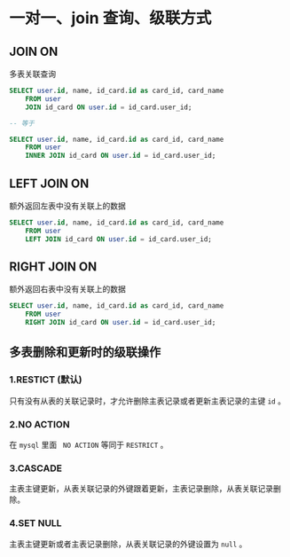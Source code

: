 # 一对一、join 查询、级联方式

## JOIN ON

多表关联查询

```SQL
SELECT user.id, name, id_card.id as card_id, card_name
    FROM user
    JOIN id_card ON user.id = id_card.user_id;

-- 等于

SELECT user.id, name, id_card.id as card_id, card_name
    FROM user
    INNER JOIN id_card ON user.id = id_card.user_id;
```

## LEFT JOIN ON

额外返回左表中没有关联上的数据

```SQL
SELECT user.id, name, id_card.id as card_id, card_name
    FROM user
    LEFT JOIN id_card ON user.id = id_card.user_id;
```

## RIGHT JOIN ON

额外返回右表中没有关联上的数据

```SQL
SELECT user.id, name, id_card.id as card_id, card_name
    FROM user
    RIGHT JOIN id_card ON user.id = id_card.user_id;
```

## 多表删除和更新时的级联操作

### 1.RESTICT (默认)

只有没有从表的关联记录时，才允许删除主表记录或者更新主表记录的主键 `id` 。

### 2.NO ACTION

在 `mysql` 里面 ` NO ACTION` 等同于 `RESTRICT` 。

### 3.CASCADE

主表主键更新，从表关联记录的外键跟着更新，主表记录删除，从表关联记录删除。

### 4.SET NULL

主表主键更新或者主表记录删除，从表关联记录的外键设置为 `null` 。
